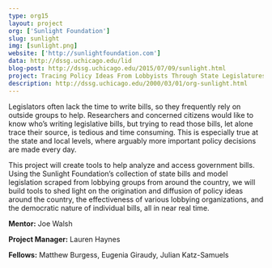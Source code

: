 ```yaml
---
type: org15
layout: project
org: ['Sunlight Foundation']
slug: sunlight
img: [sunlight.png]
website: ['http://sunlightfoundation.com']
data: http://dssg.uchicago.edu/lid
blog-post: http://dssg.uchicago.edu/2015/07/09/sunlight.html
project: Tracing Policy Ideas From Lobbyists Through State Legislatures
description: http://dssg.uchicago.edu/2000/03/01/org-sunlight.html
---
```


<p>Legislators often lack the time to write bills, so they frequently rely on outside groups to help.  Researchers and concerned citizens would like to know who’s writing legislative bills, but trying to read those bills, let alone trace their source, is tedious and time consuming.  This is especially true at the state and local levels, where arguably more important policy decisions are made every day.

<p>This project will create tools to help analyze and access government bills.  Using the Sunlight Foundation’s collection of state bills and model legislation scraped from lobbying groups from around the country, we will build tools to shed light on the origination and diffusion of policy ideas around the country, the effectiveness of various lobbying organizations, and the democratic nature of individual bills, all in near real time.

<p><b>Mentor:</b> Joe Walsh

<p><b>Project Manager:</b> Lauren Haynes

<p><b>Fellows:</b> Matthew Burgess, Eugenia Giraudy, Julian Katz-Samuels
